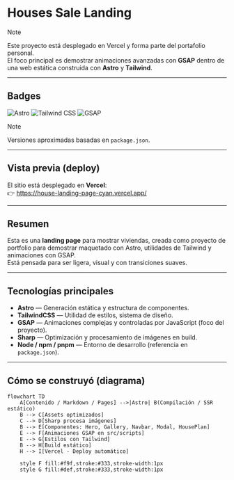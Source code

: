 # Houses Sale Landing

> [!NOTE]  
> Este proyecto está desplegado en Vercel y forma parte del portafolio personal.  
> El foco principal es demostrar animaciones avanzadas con **GSAP** dentro de una web estática construida con **Astro** y **Tailwind**.

---

## Badges

![Astro](https://img.shields.io/badge/Astro-5.x-blue?logo=astro&logoColor=white)
![Tailwind CSS](https://img.shields.io/badge/TailwindCSS-4.x-teal?logo=tailwindcss&logoColor=white)
![GSAP](https://img.shields.io/badge/GSAP-3.x-brightgreen)

> [!NOTE]  
> Versiones aproximadas basadas en `package.json`.

---

## Vista previa (deploy)

El sitio está desplegado en **Vercel**:  
👉 https://house-landing-page-cyan.vercel.app/

---

## Resumen

Esta es una **landing page** para mostrar viviendas, creada como proyecto de portfolio para demostrar maquetado con Astro, utilidades de Tailwind y animaciones con GSAP.  
Está pensada para ser ligera, visual y con transiciones suaves.

---

## Tecnologías principales

- **Astro** — Generación estática y estructura de componentes.  
- **TailwindCSS** — Utilidad de estilos, sistema de diseño.  
- **GSAP** — Animaciones complejas y controladas por JavaScript (foco del proyecto).  
- **Sharp** — Optimización y procesamiento de imágenes en build.  
- **Node / npm / pnpm** — Entorno de desarrollo (referencia en `package.json`).  

---

## Cómo se construyó (diagrama)

```mermaid
flowchart TD
    A[Contenido / Markdown / Pages] -->|Astro| B(Compilación / SSR estático)
    B --> C[Assets optimizados]
    C --> D[Sharp procesa imágenes]
    B --> E[Componentes: Hero, Gallery, Navbar, Modal, HousePlan]
    E --> F[Animaciones GSAP en src/scripts]
    E --> G[Estilos con Tailwind]
    B --> H[Build estático]
    H --> I[Vercel - Deploy automático]

    style F fill:#f9f,stroke:#333,stroke-width:1px
    style G fill:#def,stroke:#333,stroke-width:1px
